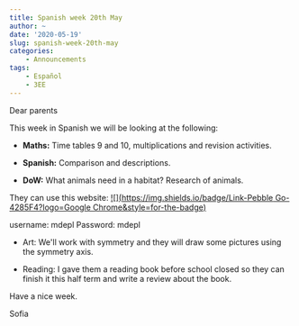 ```yaml
---
title: Spanish week 20th May
author: ~
date: '2020-05-19'
slug: spanish-week-20th-may
categories:
    - Announcements
tags:
    - Español
    - 3EE
---
```


Dear parents

This week in Spanish we will be looking at the following:

* **Maths:** Time tables 9 and 10, multiplications and revision activities.

* **Spanish:** Comparison and descriptions.

* **DoW:** What animals need in a habitat? Research of animals.

They can use this website: [![](https://img.shields.io/badge/Link-Pebble Go-4285F4?logo=Google Chrome&style=for-the-badge)](www.pebblego.com)

username: mdepl
Password: mdepl

* Art: We'll work with symmetry and they will draw some pictures using the symmetry axis.

* Reading: I gave them a reading book before school closed so they can finish it this half term and write a review about the book.

Have a nice week.

Sofia
